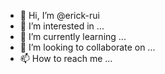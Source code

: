 - 👋 Hi, I’m @erick-rui
- 👀 I’m interested in ...
- 🌱 I’m currently learning ...
- 💞️ I’m looking to collaborate on ...
- 📫 How to reach me ...

<!---
erick-rui/erick-rui is a ✨ special ✨ repository because its `README.md` (this file) appears on your GitHub profile.
You can click the Preview link to take a look at your changes.
--->
